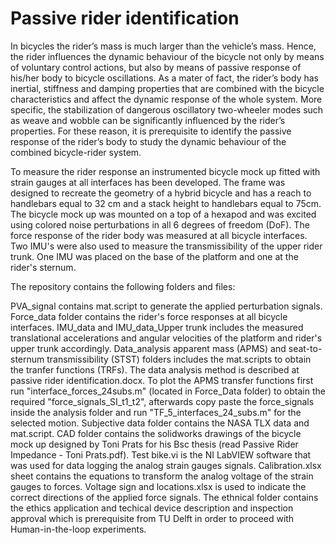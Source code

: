 # Passive rider identification

In bicycles the rider’s mass is much larger than the vehicle’s mass. Hence, the rider influences the dynamic behaviour of the bicycle not only by means of voluntary control actions, but also by means of passive response of his/her body to bicycle oscillations. As a mater of fact, the rider’s body has inertial, stiffness and damping properties that are combined with the bicycle characteristics and affect the dynamic response of the whole system. More specific, the stabilization of dangerous oscillatory two-wheeler modes such as weave and wobble can be significantly influenced by the rider’s properties. For these reason, it is prerequisite to identify the passive response of the rider’s body to study the dynamic behaviour of the combined bicycle-rider system.

To measure the rider response an instrumented bicycle mock up fitted with strain gauges at all interfaces has been developed. The frame was designed to recreate the geometry of a hybrid bicycle and has a reach to handlebars equal to 32 cm and a stack height to handlebars equal to 75cm. The bicycle mock up was mounted on a top of a hexapod and was excited using colored noise perturbations in all 6 degrees of freedom (DoF). The force response of the rider body was measured at all bicycle interfaces. Two IMU's were also used to measure the transmissibility of the upper rider trunk. One IMU was placed on the base of the platform and one at the rider's sternum. 

The repository contains the following folders and files:

PVA_signal contains mat.script to generate the applied perturbation signals. Force_data folder contains the rider's force responses at all bicycle interfaces. IMU_data and IMU_data_Upper trunk includes the measured translational accelerations and angular velocities of the platform and rider's upper trunk accordingly. Data_analysis apparent mass (APMS) and seat-to-sternum transmissibility (STST) folders includes the mat.scripts to obtain the tranfer functions (TRFs). The data analysis method is described at passive rider identification.docx. To plot the APMS transfer functions first run "interface_forces_24subs.m" (located in Force_Data folder) to obtain the required "force_signals_SI_t1_t2", afterwards copy paste the force_signals inside the analysis folder and run "TF_5_interfaces_24_subs.m" for the selected motion. Subjective data folder contains the NASA TLX data and mat.script. CAD folder contains the solidworks drawings of the bicycle mock up designed by Toni Prats for his Bsc thesis (read Passive Rider Impedance - Toni Prats.pdf). Test bike.vi is the NI LabVIEW software that was used for data logging the analog strain gauges signals. Calibration.xlsx sheet contains the equations to transform the analog voltage of the strain gauges to forces. Voltage sign and locations.xlsx is used to indicate the correct directions of the applied force signals. The ethnical folder contains the ethics application and techical device description and inspection approval which is prerequisite from TU Delft in order to proceed with Human-in-the-loop experiments. 
